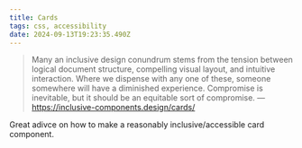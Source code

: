 ```yaml
---
title: Cards
tags: css, accessibility
date: 2024-09-13T19:23:35.490Z
---
```

> Many an inclusive design conundrum stems from the tension between logical document structure, compelling visual layout, and intuitive interaction. Where we dispense with any one of these, someone somewhere will have a diminished experience. Compromise is inevitable, but it should be an equitable sort of compromise. — https://inclusive-components.design/cards/
>

Great adivce on how to make a reasonably inclusive/accessible card component.
